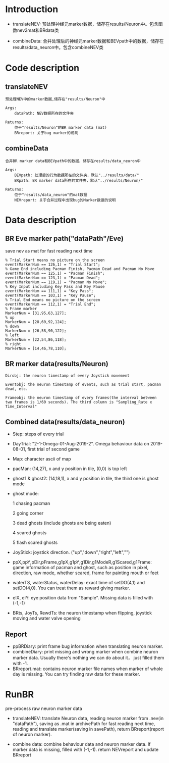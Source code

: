 # Introduction
- translateNEV: 预处理神经元marker数据，储存在results/Neuron中。包含函数nev2mat和BRdata类

- combineData: 合并处理后的神经元marker数据和BEVpath中的数据，储存在results/data_neuron中。包含combineNEV类

# Code description

##  translateNEV
    预处理NEV中的marker数据,储存在"results/Neuron"中

    Args:
        dataPath: NEV数据所在的文件夹

    Returns:
        位于"results/Neuron"的BR marker data (mat)
        BRreport: 关于bug marker的说明

## combineData
    合并BR marker data和BEVpath中的数据，储存在results/data_neuron中

    Args:
        BEVpath: 处理后的行为数据所在的文件夹，默认"../results/data/"
        BRpath: BR marker data所在的文件夹，默认"../results/Neuron/"

    Returns:
        位于"results/data_neuron"的mat数据
        NEVreport: 关于合并过程中出现bug的Marker数据的说明

# Data description

## BR Eve marker path("dataPath"/Eve)
save nev as mat for fast reading next time

    % Trial Start means no picture on the screen
    event(MarkerNum == 126,1) = "Trial Start";
    % Game End including Pacman Finish, Pacman Dead and Pacman No Move
    event(MarkerNum == 125,1) = "Pacman Finish";
    event(MarkerNum == 123,1) = "Pacman Dead";
    event(MarkerNum == 119,1) = "Pacman No Move";
    % Key Input including Key Pass and Key Pause
    event(MarkerNum == 111,1) = "Key Pass";
    event(MarkerNum == 103,1) = "Key Pause";
    % Trial End means no picture on the screen
    event(MarkerNum == 112,1) = "Trial End";
    % Frame marker
    MarkerNum = [31,95,63,127];
    % up
    MarkerNum = [28,60,92,124];
    % down
    MarkerNum = [26,58,90,122];
    % left
    MarkerNum = [22,54,86,118];
    % right
    MarkerNum = [14,46,78,110];

## BR marker data(results/Neuron)
    Dirobj: the neuron timestamp of every Joystick movement

    Eventobj: the neuron timestamp of events, such as trial start, pacman dead, etc.

    Frameobj: the neuron timestamp of every frames(the interval between two frames is 1/60 seconds). The third column is "Sampling_Rate x Time_Interval"

## Combined data(results/data_neuron)

* Step: steps of every trial
* DayTrial: "2-1-Omega-01-Aug-2019-2". Omega behaviour data on 2019-08-01, first trial of second game
* Map: character ascii of map
* pacMan: (14,27), x and y position in tile, (0,0) is top left
* ghost1 & ghost2: (14,18,1), x and y position in tile, the third one is ghost mode
* ghost mode:

  1 chasing pacman

  2 going corner

  3 dead ghosts (include ghosts are being eaten)

  4 scared ghosts

  5 flash scared ghosts

* JoyStick: joystick direction. ("up","down","right","left","")

* ppX,ppY,pDir,pFrame,g1pX,g1pY,g1Dir,g1ModeR,g1Scared,g1Frame: game information of pacman and ghost, such as position in pixel, direction, raw mode, whether scared, frame for painting mouth or feet

* waterTS, waterStatus, waterDelay: exact time of setDO(4,1) and setDO(4,0). You can treat them as reward giving marker.

* elX, elY: eye position data from "Sample". Missing data is filled with (-1,-1)

* BRts, JoyTs, RewdTs: the neuron timestamp when flipping, joystick moving and water valve opening

## Report
* ppBRDiary: print frame bug information when translating neuron marker.
* combineDiary: print missing and wrong marker when combine neuron marker data. Usually there's nothing we can do about it， just filled them with -1.
* BRreport.mat: contains neuron marker file names when marker of whole day is missing. You can try finding raw data for these marker.

# RunBR
pre-process raw neuron marker data

* translateNEV: translate Neuron data, reading neuron marker from .nev(in "dataPath"), saving as .mat in archivePath for fast reading next time, reading and translate marker(saving in savePath), return BRreport(report of neuron marker).

* combine data: combine behaviour data and neuron marker data. If marker data is missing, filled with (-1,-1). return NEVreport and update BRreport